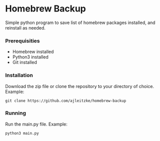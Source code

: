 # Homebrew Backup
Simple python program to save list of homebrew packages installed, and reinstall as needed. 

### Prerequisities
* Homebrew installed
* Python3 installed
* Git installed

### Installation
Download the zip file or clone the repository to your directory of choice. 
Example:
```
git clone https://github.com/ajleitzke/homebrew-backup
```

### Running
Run the main.py file. Example:
```
python3 main.py
```
